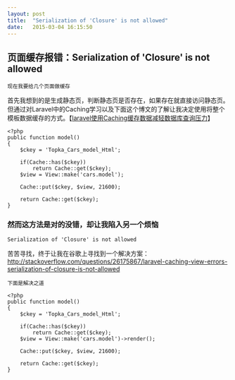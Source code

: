 ```yaml
---
layout: post
title:  "Serialization of 'Closure' is not allowed"
date:   2015-03-04 16:15:50
---
```

<link rel="stylesheet" href="http://yandex.st/highlightjs/6.1/styles/default.min.css">
<script src="http://yandex.st/highlightjs/6.1/highlight.min.js"></script>
<script>
hljs.tabReplace = ' ';
hljs.initHighlightingOnLoad();
</script>

## 页面缓存报错：Serialization of 'Closure' is not allowed
	现在我要给几个页面做缓存
	
首先我想到的是生成静态页，判断静态页是否存在，如果存在就直接访问静态页。
但通过对Laravel中的Caching学习以及下面这个博文的了解让我决定使用将整个模板数据缓存的方式。【[laravel使用Caching缓存数据减轻数据库查询压力](http://blog.csdn.net/xd43100678/article/details/24377531)】

```
<?php
public function model()
{
	$ckey = 'Topka_Cars_model_Html';

	if(Cache::has($ckey))
		return Cache::get($ckey);  
	$view = View::make('cars.model');

	Cache::put($ckey, $view, 21600);

	return Cache::get($ckey);  
}

```
### 然而这方法是对的没错，却让我陷入另一个烦恼
	Serialization of 'Closure' is not allowed
苦苦寻找，终于让我在谷歌上寻找到一个解决方案：
http://stackoverflow.com/questions/26175867/laravel-caching-view-errors-serialization-of-closure-is-not-allowed

`下面是解决之道`

```
<?php
public function model()
{
	$ckey = 'Topka_Cars_model_Html';

	if(Cache::has($ckey))
		return Cache::get($ckey);  
	$view = View::make('cars.model')->render();

	Cache::put($ckey, $view, 21600);

	return Cache::get($ckey);  
}

```